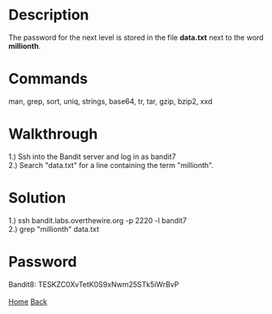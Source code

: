 # Description
The password for the next level is stored in the file **data.txt** next to the word **millionth**.
# Commands
man, grep, sort, uniq, strings, base64, tr, tar, gzip, bzip2, xxd
# Walkthrough
1.) Ssh into the Bandit server and log in as bandit7 <br />
2.) Search "data.txt" for a line containing the term "millionth".
# Solution
1.) ssh bandit.labs.overthewire.org -p 2220 -l bandit7<br />
2.) grep "millionth" data.txt
# Password
Bandit8: TESKZC0XvTetK0S9xNwm25STk5iWrBvP <br /> <br />
[Home](https://github.com/Spagoooti/OverTheWire-Bandit/blob/main/README.md) [Back](https://github.com/Spagoooti/OverTheWire-Bandit/blob/main/Bandit%206%20-%3E%207.md)

